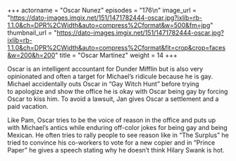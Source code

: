 +++
actorname = "Oscar Nunez"
episodes = "176\n"
image_url = "https://dato-images.imgix.net/151/1471782444-oscar.jpg?ixlib=rb-1.1.0&ch=DPR%2CWidth&auto=compress%2Cformat&w=500&fm=jpg"
thumbnail_url = "https://dato-images.imgix.net/151/1471782444-oscar.jpg?ixlib=rb-1.1.0&ch=DPR%2CWidth&auto=compress%2Cformat&fit=crop&crop=faces&w=200&h=200"
title = "Oscar Martinez"
weight = 14
+++

Oscar is an intelligent accountant for Dunder Mifflin but is also very opinionated and often a target for Michael’s ridicule because he is gay. Michael accidentally outs Oscar in “Gay Witch Hunt” before trying to apologize and show the office he is okay with Oscar being gay by forcing Oscar to kiss him. To avoid a lawsuit, Jan gives Oscar a settlement and a paid vacation.

Like Pam, Oscar tries to be the voice of reason in the office and puts up with Michael’s antics while enduring off-color jokes for being gay and being Mexican. He often tries to rally people to see reason like in “The Surplus” he tried to convince his co-workers to vote for a new copier and in “Prince Paper” he gives a speech stating why he doesn’t think Hilary Swank is hot.